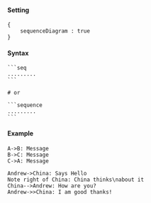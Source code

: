 #### Setting

    {
        sequenceDiagram : true
    }

#### Syntax

    ```seq
    .........
    ```

    # or

    ```sequence
    .........
    ```

#### Example

```seq
A->B: Message
B->C: Message
C->A: Message
```

```sequence
Andrew->China: Says Hello 
Note right of China: China thinks\nabout it 
China-->Andrew: How are you? 
Andrew->>China: I am good thanks!
```
